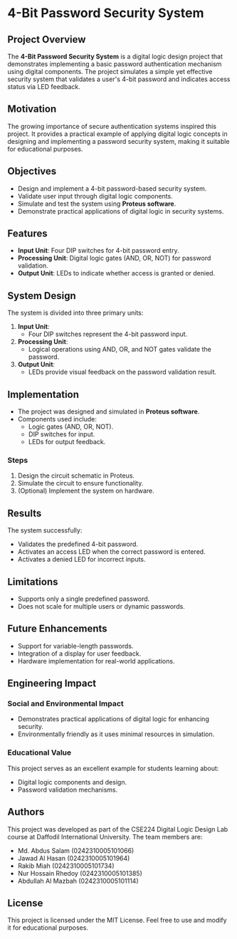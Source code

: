 # 4-Bit Password Security System

## Project Overview
The **4-Bit Password Security System** is a digital logic design project that demonstrates implementing a basic password authentication mechanism using digital components. The project simulates a simple yet effective security system that validates a user's 4-bit password and indicates access status via LED feedback.

## Motivation
The growing importance of secure authentication systems inspired this project. It provides a practical example of applying digital logic concepts in designing and implementing a password security system, making it suitable for educational purposes.

## Objectives
- Design and implement a 4-bit password-based security system.
- Validate user input through digital logic components.
- Simulate and test the system using **Proteus software**.
- Demonstrate practical applications of digital logic in security systems.

## Features
- **Input Unit**: Four DIP switches for 4-bit password entry.
- **Processing Unit**: Digital logic gates (AND, OR, NOT) for password validation.
- **Output Unit**: LEDs to indicate whether access is granted or denied.

## System Design
The system is divided into three primary units:
1. **Input Unit**:
    - Four DIP switches represent the 4-bit password input.
2. **Processing Unit**:
    - Logical operations using AND, OR, and NOT gates validate the password.
3. **Output Unit**:
    - LEDs provide visual feedback on the password validation result.

## Implementation
- The project was designed and simulated in **Proteus software**.
- Components used include:
  - Logic gates (AND, OR, NOT).
  - DIP switches for input.
  - LEDs for output feedback.

### Steps
1. Design the circuit schematic in Proteus.
2. Simulate the circuit to ensure functionality.
3. (Optional) Implement the system on hardware.

## Results
The system successfully:
- Validates the predefined 4-bit password.
- Activates an access LED when the correct password is entered.
- Activates a denied LED for incorrect inputs.

## Limitations
- Supports only a single predefined password.
- Does not scale for multiple users or dynamic passwords.

## Future Enhancements
- Support for variable-length passwords.
- Integration of a display for user feedback.
- Hardware implementation for real-world applications.

## Engineering Impact
### Social and Environmental Impact
- Demonstrates practical applications of digital logic for enhancing security.
- Environmentally friendly as it uses minimal resources in simulation.

### Educational Value
This project serves as an excellent example for students learning about:
- Digital logic components and design.
- Password validation mechanisms.

## Authors
This project was developed as part of the CSE224 Digital Logic Design Lab course at Daffodil International University. The team members are:
- Md. Abdus Salam (0242310005101066)
- Jawad Al Hasan (0242310005101964)
- Rakib Miah (0242310005101734)
- Nur Hossain Rhedoy (0242310005101385)
- Abdullah Al Mazbah (0242310005101114)

## License
This project is licensed under the MIT License. Feel free to use and modify it for educational purposes.
